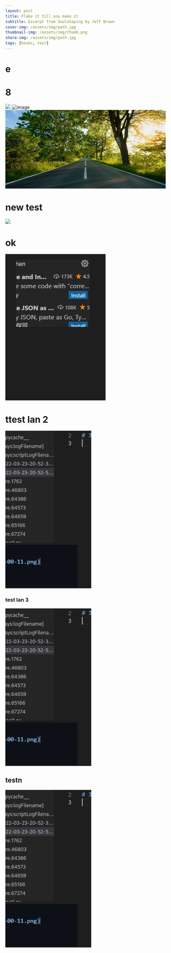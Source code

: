 ```yaml
---
layout: post
title: Flake it till you make it
subtitle: Excerpt from Soulshaping by Jeff Brown
cover-img: /assets/img/path.jpg
thumbnail-img: /assets/img/thumb.png
share-img: /assets/img/path.jpg
tags: [books, test]
---
```

# e
# 8
![](https://github.com/Namtv2312/Namtv2312.github.io/raw/master/_posts/2022-03-23-22-00-11.png)
![image](https://user-images.githubusercontent.com/60953789/159830278-1ca13a84-c516-4f8b-877a-def51f74240c.png)
![](/assets/img/path.jpg)

# new test
![](/assets../assets/2022-03-24-tran-van-nam/2022-03-30-18-35-49.png)
# ok
![](../assets/2022-03-24-tran-van-nam/2022-03-30-18-36-57.png)
# ttest lan 2
![](../assets/img/2022-03-24-tran-van-nam/2022-03-30-18-57-02.png)
 ### test lan 3
 ![](../assets/img/2022-03-24-tran-van-nam/2022-03-30-18-58-07.png)
 ## testn

 ![](/assets/2022-03-24-tran-van-nam/2022-03-30-19-15-41.png)